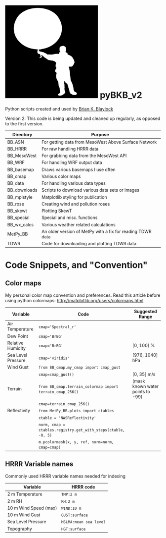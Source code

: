 
# ![Balloon](balloon.png) pyBKB_v2
Python scripts created and used by [Brian K. Blaylock](http://home.chpc.utah.edu/~u0553130/Brian_Blaylock/home.html)


Version 2: This code is being updated and cleaned up regularly, as opposed to 
the first version.

|Directory | Purpose |
|--------|------------------------|
|BB_ASN  | For getting data from MesoWest Above Surface Network|
|BB_HRRR | For raw handling HRRR data |
|BB_MesoWest | For grabbing data from the MesoWest API|
|BB_WRF | For handling WRF output data|
|BB_basemap | Draws various basemaps I use often|
|BB_cmap | Various color maps|
|BB_data | For handling various data types|
|BB_downloads | Scripts to download various data sets or images|
|BB_mplstyle | Matplotlib styling for publication|
|BB_rose | Creating wind and pollution roses |
|BB_skewt| Plotting SkewT|
|BB_special | Special and misc. functions |
|BB_wx_calcs | Various weather related calculations|
|MetPy_BB | An older version of MetPy with a fix for reading TDWR data|
|TDWR| Code for downloading and plotting TDWR data


# Code Snippets, and "Convention"
## Color maps
My personal color map convention and preferences.
Read this article before using python colormaps: http://matplotlib.org/users/colormaps.html

|Variable          | Code                   | Suggested Range |
|------------------|------------------------|---|
|Air Temperature   | `cmap='Spectral_r'`    |   |
|Dew Point         | `cmap='BrBG'`          |   |
|Relative Humidity | `cmap='BrBG'`          | [0, 100] %|
|Sea Level Pressure|`cmap='viridis'`        |[976, 1040] hPa|
|Wind Gust         |`from BB_cmap.my_cmap import cmap_gust` ||
|                  |`cmap=cmap_gust()`|[0, 35] m/s|
|Terrain           |`from BB_cmap.terrain_colormap import terrain_cmap_256()` |(mask known water points to -99)|
|                  |`cmap=terrain_cmap_256()`||
|Reflectivity      |`from MetPy_BB.plots import ctables`||
|                  |`ctable = 'NWSReflectivity'`||
|                  |`norm, cmap = ctables.registry.get_with_steps(ctable, -0, 5)`||
|                  |`m.pcolormesh(x, y, ref, norm=norm, cmap=cmap)`||

## HRRR Variable names
Commonly used HRRR variable names needed for indexing 

|Variable             | HRRR code |
|---------------------|-----------|
|2 m Temperature      | `TMP:2 m` |
|2 m RH               | `RH:2 m`  |
|10 m Wind Speed (max)| `WIND:10 m`|
|10 m Wind Gust       | `GUST:surface`|
|Sea Level Pressure   | `MSLMA:mean sea level`|
|Topography           | `HGT:surface`|
